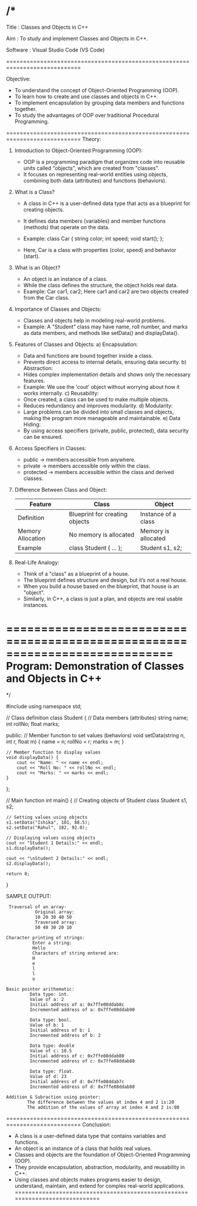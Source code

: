 /*
============================================================================
 Title      : Classes and Objects in C++
 
 Aim        : To study and implement Classes and Objects in C++.
 
 Software   : Visual Studio Code (VS Code)
 
============================================================================

Objective:
- To understand the concept of Object-Oriented Programming (OOP).
- To learn how to create and use classes and objects in C++.
- To implement encapsulation by grouping data members and functions together.
- To study the advantages of OOP over traditional Procedural Programming.

============================================================================
Theory:

1. Introduction to Object-Oriented Programming (OOP):
   - OOP is a programming paradigm that organizes code into reusable units called
     "objects", which are created from "classes".
   - It focuses on representing real-world entities using objects, combining both
     data (attributes) and functions (behaviors).

2. What is a Class?
   - A class in C++ is a user-defined data type that acts as a blueprint
     for creating objects.
   - It defines data members (variables) and member functions (methods) 
     that operate on the data.
   - Example: 
       class Car {
           string color;
           int speed;
           void start();
       };

   - Here, Car is a class with properties (color, speed) and behavior (start).

3. What is an Object?
   - An object is an instance of a class.
   - While the class defines the structure, the object holds real data.
   - Example:
       Car car1, car2;
     Here car1 and car2 are two objects created from the Car class.

4. Importance of Classes and Objects:
   - Classes and objects help in modeling real-world problems.
   - Example: A "Student" class may have name, roll number, and marks 
     as data members, and methods like setData() and displayData().

5. Features of Classes and Objects:
   a) Encapsulation:
      - Data and functions are bound together inside a class.
      - Prevents direct access to internal details, ensuring data security.
   b) Abstraction:
      - Hides complex implementation details and shows only the necessary features.
      - Example: We use the 'cout' object without worrying about how it works internally.
   c) Reusability:
      - Once created, a class can be used to make multiple objects.
      - Reduces redundancy and improves modularity.
   d) Modularity:
      - Large problems can be divided into small classes and objects,
        making the program more manageable and maintainable.
   e) Data Hiding:
      - By using access specifiers (private, public, protected), data security can be ensured.

6. Access Specifiers in Classes:
   - public    → members accessible from anywhere.
   - private   → members accessible only within the class.
   - protected → members accessible within the class and derived classes.

7. Difference Between Class and Object:

   | Feature            | Class                            | Object                     |
   |--------------------|----------------------------------|----------------------------|
   | Definition         | Blueprint for creating objects   | Instance of a class        |
   | Memory Allocation  | No memory is allocated           | Memory is allocated        |
   | Example            | class Student { ... };           | Student s1, s2;            |

8. Real-Life Analogy:
   - Think of a "class" as a blueprint of a house.
   - The blueprint defines structure and design, but it’s not a real house.
   - When you build a house based on the blueprint, that house is an "object".
   - Similarly, in C++, a class is just a plan, and objects are real usable instances.

============================================================================
 Program: Demonstration of Classes and Objects in C++
============================================================================
*/

#include <iostream>
using namespace std;

// Class definition
class Student {
    // Data members (attributes)
    string name;
    int rollNo;
    float marks;

public:
    // Member function to set values (behaviors)
    void setData(string n, int r, float m) {
        name = n;
        rollNo = r;
        marks = m;
    }

    // Member function to display values
    void displayData() {
        cout << "Name: " << name << endl;
        cout << "Roll No: " << rollNo << endl;
        cout << "Marks: " << marks << endl;
    }
};

// Main function
int main() {
    // Creating objects of Student class
    Student s1, s2;

    // Setting values using objects
    s1.setData("Ishika", 101, 88.5);
    s2.setData("Rahul", 102, 92.0);

    // Displaying values using objects
    cout << "Student 1 Details:" << endl;
    s1.displayData();

    cout << "\nStudent 2 Details:" << endl;
    s2.displayData();

    return 0;
}


SAMPLE OUTPUT:

     Traversal of an array-
               Original array:
               10 20 30 40 50 
               Traversed array:
               50 40 30 20 10 

    Character printing of strings:
              Enter a string:
              Hello 
              Characters of string entered are:
              H
              e
              l
              l
              o

    Basic pointer arithematic:
             Data type: int.
             Value of a: 2
             Initial address of a: 0x7ffe08ddab8c
             Incremented address of a: 0x7ffe08ddab90

             Data type: bool.
             Value of b: 1
             Initial address of b: 1
             Incremented address of b: 2

             Data type: double
             Value of c: 10.5
             Initial address of c: 0x7ffe08ddab80
             Incremented address of c: 0x7ffe08ddab88

             Data type: float.
             Value of d: 23
             Initial address of d: 0x7ffe08ddab7c
             Incremented address of d: 0x7ffe08ddab80

    Addition & Subraction using pointer:
            The difference between the values at index 4 and 2 is:20
            The addition of the values of array at index 4 and 2 is:80

            
============================================================================
 Conclusion:
- A class is a user-defined data type that contains variables and functions.
- An object is an instance of a class that holds real values.
- Classes and objects are the foundation of Object-Oriented Programming (OOP).
- They provide encapsulation, abstraction, modularity, and reusability in C++.
- Using classes and objects makes programs easier to design, understand,
  maintain, and extend for complex real-world applications.
============================================================================

